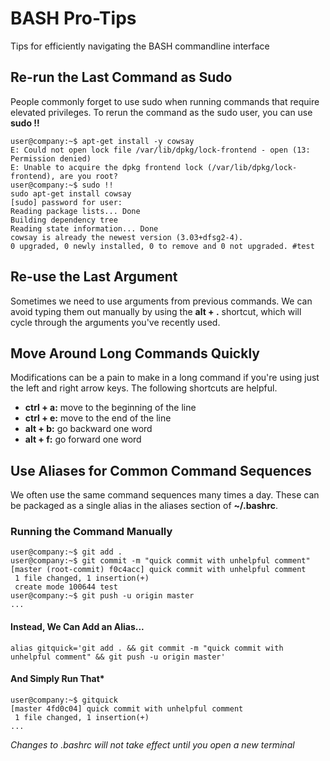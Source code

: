 # BASH Pro-Tips
Tips for efficiently navigating the BASH commandline interface

## Re-run the Last Command as Sudo
People commonly forget to use sudo when running commands that require elevated privileges. To rerun the command as the sudo user, you can use **sudo !!**

```console
user@company:~$ apt-get install -y cowsay
E: Could not open lock file /var/lib/dpkg/lock-frontend - open (13: Permission denied)
E: Unable to acquire the dpkg frontend lock (/var/lib/dpkg/lock-frontend), are you root?
user@company:~$ sudo !!
sudo apt-get install cowsay
[sudo] password for user: 
Reading package lists... Done
Building dependency tree       
Reading state information... Done
cowsay is already the newest version (3.03+dfsg2-4).
0 upgraded, 0 newly installed, 0 to remove and 0 not upgraded. #test
```
## Re-use the Last Argument 
Sometimes we need to use arguments from previous commands. We can avoid typing them out manually by using the **alt + .** shortcut, which will cycle through the arguments you've recently used. 

## Move Around Long Commands Quickly
Modifications can be a pain to make in a long command if you're using just the left and right arrow keys. The following shortcuts are helpful.

* **ctrl + a:** move to the beginning of the line
* **ctrl + e:** move to the end of the line
* **alt + b:** go backward one word
* **alt + f:** go forward one word

## Use Aliases for Common Command Sequences
We often use the same command sequences many times a day. These can be packaged as a single alias in the aliases section of **~/.bashrc**.

### Running the Command Manually
```console
user@company:~$ git add . 
user@company:~$ git commit -m "quick commit with unhelpful comment"
[master (root-commit) f0c4acc] quick commit with unhelpful comment
 1 file changed, 1 insertion(+)
 create mode 100644 test
user@company:~$ git push -u origin master
...
```

#### Instead, We Can Add an Alias...
```shell
alias gitquick='git add . && git commit -m "quick commit with unhelpful comment" && git push -u origin master'
```

#### And Simply Run That*
```console
user@company:~$ gitquick
[master 4fd0c04] quick commit with unhelpful comment
 1 file changed, 1 insertion(+)
...
```
*Changes to .bashrc will not take effect until you open a new terminal*
